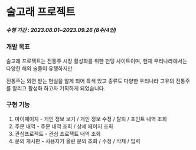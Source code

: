 # 술고래 프로젝트 

#####  수행 기간 : 2023.08.01~2023.09.26 (8주/4인)


### 개발 목표 

술고래 프로젝트는 전통주 시장 활성화를 위한 펀딩 사이트이며, 현재 우리나라에서는 다양한 해외 술들이 유행하지만 

전통주는 외면 받는 현실을 알게 되어 특색 있고 종류도 다양한 우리나라 고유의 전통주를 알리고 활성화 하고자 기획하게 되었습니다.


### 구현 기능

1. 마이페이지 - 개인 정보 보기 / 개인 정보 수정 / 탈퇴 / 포인트 내역 조회
2. 주문 내역 - 주문 내역 조회 / 상세 페이지 조회
3. 관심프로젝트 - 관심 프로젝트 내역 조회
4. 문의 게시판 - 사용자가 올린 문의 조회 / 수정 / 삭제 / 입력
